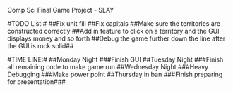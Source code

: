 Comp Sci Final Game Project - SLAY


#TODO List:#
##Fix unit fill 
##Fix capitals
##Make sure the territories are constructed correctly
##Add in feature to click on a territory and the GUI displays money and so forth
##Debug the game further down the line after the GUI is rock solid##

#TIME LINE:#
##Monday Night
###Finish GUI
##Tuesday Night
###Finish all remaining code to make game run
##Wednesday Night
###Heavy Debugging
###Make power point
##Thursday in ban
###Finish preparing for presentation###
